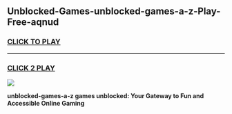 
## Unblocked-Games-unblocked-games-a-z-Play-Free-aqnud
<h3>
<a href="https://premium76.site?title=unblocked-games-a-z&ref=17A">CLICK TO PLAY</a></h3>
<hr>

<h3>
<a href="https://premium76.site?title=unblocked-games-a-z&ref=17A">CLICK 2 PLAY</a>
  
</h3>

<a href="https://premium76.site?title=unblocked-games-a-z&ref=17A"><img src="https://clearcache.store/games.png"></a>


**unblocked-games-a-z games unblocked: Your Gateway to Fun and Accessible Online Gaming**
